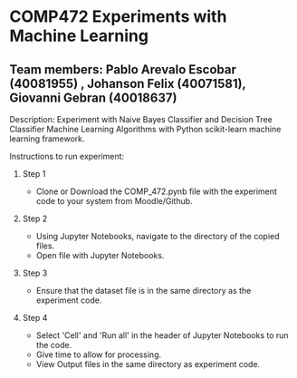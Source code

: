 # COMP472 Experiments with Machine Learning 

## Team members: Pablo Arevalo Escobar (40081955) , Johanson Felix (40071581), Giovanni Gebran (40018637)

Description: Experiment with Naive Bayes Classifier and Decision Tree Classifier Machine Learning Algorithms with Python scikit-learn machine learning framework.

Instructions to run experiment: 

1.  Step 1 
     * Clone or Download the COMP_472.pynb file with the experiment code to your system from Moodle/Github.
     
2.  Step 2
     * Using Jupyter Notebooks, navigate to the directory of the copied files.
     * Open file with Jupyter Notebooks.
     
3.  Step 3
     * Ensure that the dataset file is in the same directory as the experiment code.
     
4.  Step 4
     * Select 'Cell' and 'Run all' in the header of Jupyter Notebooks to run the code.
     * Give time to allow for processing.
     * View Output files in the same directory as experiment code.


